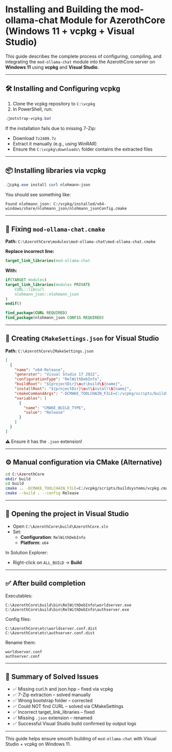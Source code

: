 # Installing and Building the mod-ollama-chat Module for AzerothCore (Windows 11 + vcpkg + Visual Studio)

This guide describes the complete process of configuring, compiling, and integrating the `mod-ollama-chat` module into the AzerothCore server on **Windows 11** using **vcpkg** and **Visual Studio**.

---

## 🛠️ Installing and Configuring vcpkg

1. Clone the vcpkg repository to `C:\vcpkg`
2. In PowerShell, run:

```powershell
.ootstrap-vcpkg.bat
```

If the installation fails due to missing 7-Zip:

- Download `7z2409.7z`
- Extract it manually (e.g., using WinRAR)
- Ensure the `C:\vcpkg\downloads\` folder contains the extracted files

---

## 📦 Installing libraries via vcpkg

```powershell
.cpkg.exe install curl nlohmann-json
```

You should see something like:

```
Found nlohmann_json: C:/vcpkg/installed/x64-windows/share/nlohmann_json/nlohmann_jsonConfig.cmake
```

---

## 🔧 Fixing `mod-ollama-chat.cmake`

**Path:** `C:\AzerothCore\modules\mod-ollama-chat\mod-ollama-chat.cmake`

**Replace incorrect line:**

```cmake
target_link_libraries(mod-ollama-chat
```

**With:**

```cmake
if(TARGET modules)
target_link_libraries(modules PRIVATE
    CURL::libcurl
    nlohmann_json::nlohmann_json
)
endif()

find_package(CURL REQUIRED)
find_package(nlohmann_json CONFIG REQUIRED)
```

---

## 🧱 Creating `CMakeSettings.json` for Visual Studio

**Path:** `C:\AzerothCore\CMakeSettings.json`

```json
[
  {
    "name": "x64-Release",
    "generator": "Visual Studio 17 2022",
    "configurationType": "RelWithDebInfo",
    "buildRoot": "${projectDir}\out\build\${name}",
    "installRoot": "${projectDir}\out\install\${name}",
    "cmakeCommandArgs": "-DCMAKE_TOOLCHAIN_FILE=C:/vcpkg/scripts/buildsystems/vcpkg.cmake",
    "variables": [
      {
        "name": "CMAKE_BUILD_TYPE",
        "value": "Release"
      }
    ]
  }
]
```

⚠️ Ensure it has the `.json` extension!

---

## ⚙️ Manual configuration via CMake (Alternative)

```bash
cd C:\AzerothCore
mkdir build
cd build
cmake .. -DCMAKE_TOOLCHAIN_FILE=C:/vcpkg/scripts/buildsystems/vcpkg.cmake -DCMAKE_BUILD_TYPE=Release
cmake --build . --config Release
```

---

## 🎯 Opening the project in Visual Studio

- Open `C:\AzerothCore\build\AzerothCore.sln`
- Set:
  - **Configuration**: `RelWithDebInfo`
  - **Platform**: `x64`

In Solution Explorer:
- Right-click on `ALL_BUILD` → **Build**

---

## ✅ After build completion

Executables:
```
C:\AzerothCore\build\bin\RelWithDebInfo\worldserver.exe
C:\AzerothCore\build\bin\RelWithDebInfo\authserver.exe
```

Config files:
```
C:\AzerothCore\etc\worldserver.conf.dist
C:\AzerothCore\etc\authserver.conf.dist
```

Rename them:
```
worldserver.conf
authserver.conf
```

---

## 🧩 Summary of Solved Issues

- ✅ Missing curl.h and json.hpp – fixed via vcpkg
- ✅ 7-Zip extraction – solved manually
- ✅ Wrong bootstrap folder – corrected
- ✅ Could NOT find CURL – solved via CMakeSettings
- ✅ Incorrect target_link_libraries – fixed
- ✅ Missing `.json` extension – renamed
- ✅ Successful Visual Studio build confirmed by output logs

---

This guide helps ensure smooth building of `mod-ollama-chat` with Visual Studio + vcpkg on Windows 11.
